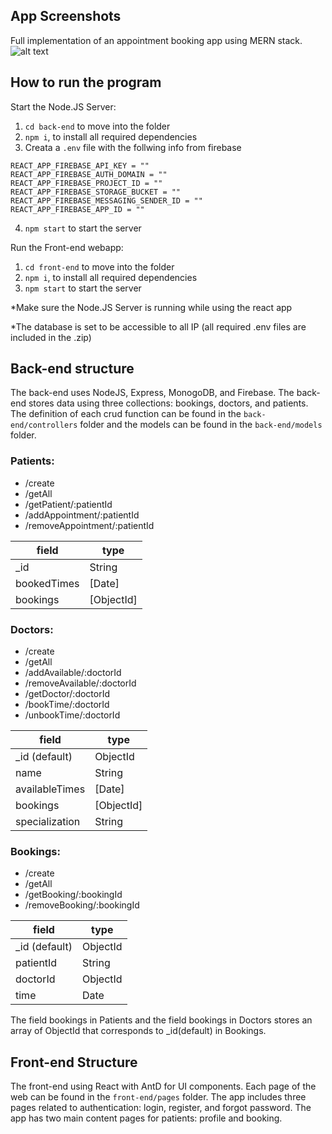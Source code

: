 ## App Screenshots

Full implementation of an appointment booking app using MERN stack.
![alt text](https://github.com/panda3141592/Appointment-Scheduling-MERN/blob/main/ui.png?raw=true)

## How to run the program

Start the Node.JS Server:

1. `cd back-end` to move into the folder
2. `npm i`, to install all required dependencies
3. Creata a `.env` file with the follwing info from firebase

```
REACT_APP_FIREBASE_API_KEY = ""
REACT_APP_FIREBASE_AUTH_DOMAIN = ""
REACT_APP_FIREBASE_PROJECT_ID = ""
REACT_APP_FIREBASE_STORAGE_BUCKET = ""
REACT_APP_FIREBASE_MESSAGING_SENDER_ID = ""
REACT_APP_FIREBASE_APP_ID = ""
```

4. `npm start` to start the server

Run the Front-end webapp:

1. `cd front-end` to move into the folder
2. `npm i`, to install all required dependencies
3. `npm start` to start the server

\*Make sure the Node.JS Server is running while using the react app

\*The database is set to be accessible to all IP (all required .env files are included in the .zip)

## Back-end structure

The back-end uses NodeJS, Express, MonogoDB, and Firebase. The back-end stores data using three collections: bookings, doctors, and patients. The definition of each crud function can be found in the `back-end/controllers` folder and the models can be found in the `back-end/models` folder.

### Patients:

- /create
- /getAll
- /getPatient/:patientId
- /addAppointment/:patientId
- /removeAppointment/:patientId

| field       | type       |
| ----------- | ---------- |
| \_id        | String     |
| bookedTimes | [Date]     |
| bookings    | [ObjectId] |

### Doctors:

- /create
- /getAll
- /addAvailable/:doctorId
- /removeAvailable/:doctorId
- /getDoctor/:doctorId
- /bookTime/:doctorId
- /unbookTime/:doctorId

| field          | type       |
| -------------- | ---------- |
| \_id (default) | ObjectId   |
| name           | String     |
| availableTimes | [Date]     |
| bookings       | [ObjectId] |
| specialization | String     |

### Bookings:

- /create
- /getAll
- /getBooking/:bookingId
- /removeBooking/:bookingId

| field          | type     |
| -------------- | -------- |
| \_id (default) | ObjectId |
| patientId      | String   |
| doctorId       | ObjectId |
| time           | Date     |

The field bookings in Patients and the field bookings in Doctors stores an array of ObjectId that corresponds to \_id(default) in Bookings.

## Front-end Structure

The front-end using React with AntD for UI components. Each page of the web can be found in the `front-end/pages` folder. The app includes three pages related to authentication: login, register, and forgot password. The app has two main content pages for patients: profile and booking.
